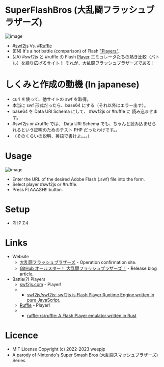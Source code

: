 # SuperFlashBros (大乱闘フラッシュブラザーズ)

![image](https://user-images.githubusercontent.com/3696720/213860994-09499cff-ff4c-4a80-b13f-47101d758465.png)

- #[swf2js](https://swf2js.com/) Vs. #[Ruffle](https://ruffle.rs/)
- (EN) It's a hot battle (comparison) of Flash <u>"Players"</u>.
- (JA) #swf2js と #ruffle の Flash <u>Player</u> エミュレータたちの熱き比較（バトル）を繰り広げるサイト！ それが、大乱闘フラッシュブラザーズである！

# しくみと作成の動機 (In japanese)

- curl を使って、他サイトの swf を取得。
- 本当に swf 形式だったら、base64 にする（それ以外はエラー出す）。
- base64 を Data URI Schema にして、 #swf2js or #ruffle に 読み込ませます。
- #swf2js or #ruffle では、 Data URI Schema でも、ちゃんと読み込ませられるという証明のためのテスト PHP だったわけです。。
- （そのくらいの説明、英語で書けよ。。。）


# Usage

![image](https://user-images.githubusercontent.com/3696720/213863045-58e99146-1b6a-4be1-a20c-2370e432e933.png)

- Enter the URL of the desired Adobe Flash (.swf) file into the form.
- Select player #swf2js or #ruffle.
- Press FLAAASH!! button.

# Setup

- PHP 7.4 


# Links

- Website
  - [大乱闘フラッシュブラザーズ](https://weep.jp/swf/) - Operation confirmation site.
  - [GitHub オールスター！ 大乱闘フラッシュブラザーズ！](https://www.weep.blog/2022/02/13.html) - Release blog article.
- Battle(?) Players
  - [swf2js.com](https://swf2js.com/) - Player!
  - - [swf2js/swf2js: swf2js is Flash Player Runtime Engine written in pure JavaScript. ](https://github.com/swf2js/swf2js)
  - [Ruffle](https://ruffle.rs/) - Player!
  - - [ruffle-rs/ruffle: A Flash Player emulator written in Rust](https://github.com/ruffle-rs/ruffle)

# Licence

- MIT License Copyright (c) 2022-2023 weepjp
- A parody of Nintendo's Super Smash Bros (大乱闘スマッシュブラザーズ) Series.
